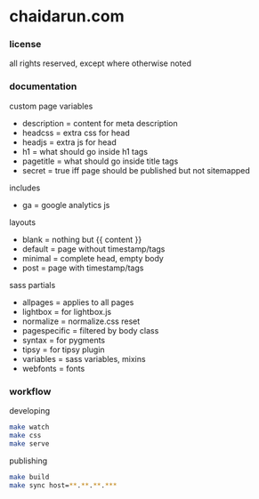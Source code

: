 chaidarun.com
=============

### license

all rights reserved, except where otherwise noted

### documentation

custom page variables

- description         = content for meta description
- headcss             = extra css for head
- headjs              = extra js for head
- h1                  = what should go inside h1 tags
- pagetitle           = what should go inside title tags
- secret              = true iff page should be published but not sitemapped

includes

- ga                  = google analytics js

layouts

- blank               = nothing but {{ content }}
- default             = page without timestamp/tags
- minimal             = complete head, empty body
- post                = page with timestamp/tags

sass partials

- allpages            = applies to all pages
- lightbox            = for lightbox.js
- normalize           = normalize.css reset
- pagespecific        = filtered by body class
- syntax              = for pygments
- tipsy               = for tipsy plugin
- variables           = sass variables, mixins
- webfonts            = fonts

### workflow

developing

```bash
make watch
make css
make serve
```

publishing

```bash
make build
make sync host=**.**.**.***
```
